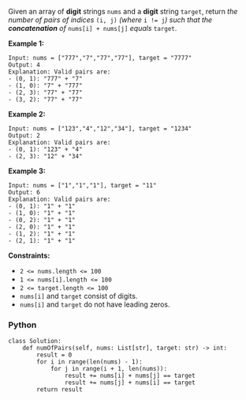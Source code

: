 Given an array of  **digit**  strings  `nums`  and a  **digit**  string  `target`, return  _the number of pairs of
indices_ `(i, j)` _(where_ `i != j`_) such that the  **concatenation**  of_ `nums[i] + nums[j]` _equals_ `target`.

**Example 1:**

```
Input: nums = ["777","7","77","77"], target = "7777"
Output: 4
Explanation: Valid pairs are:
- (0, 1): "777" + "7"
- (1, 0): "7" + "777"
- (2, 3): "77" + "77"
- (3, 2): "77" + "77"
```

**Example 2:**

```
Input: nums = ["123","4","12","34"], target = "1234"
Output: 2
Explanation: Valid pairs are:
- (0, 1): "123" + "4"
- (2, 3): "12" + "34"
```

**Example 3:**

```
Input: nums = ["1","1","1"], target = "11"
Output: 6
Explanation: Valid pairs are:
- (0, 1): "1" + "1"
- (1, 0): "1" + "1"
- (0, 2): "1" + "1"
- (2, 0): "1" + "1"
- (1, 2): "1" + "1"
- (2, 1): "1" + "1"
```

**Constraints:**

- `2 <= nums.length <= 100`
- `1 <= nums[i].length <= 100`
- `2 <= target.length <= 100`
- `nums[i]`  and  `target`  consist of digits.
- `nums[i]`  and  `target`  do not have leading zeros.

### Python

```
class Solution:
    def numOfPairs(self, nums: List[str], target: str) -> int:
        result = 0
        for i in range(len(nums) - 1):
            for j in range(i + 1, len(nums)):
                result += nums[i] + nums[j] == target
                result += nums[j] + nums[i] == target
        return result
```